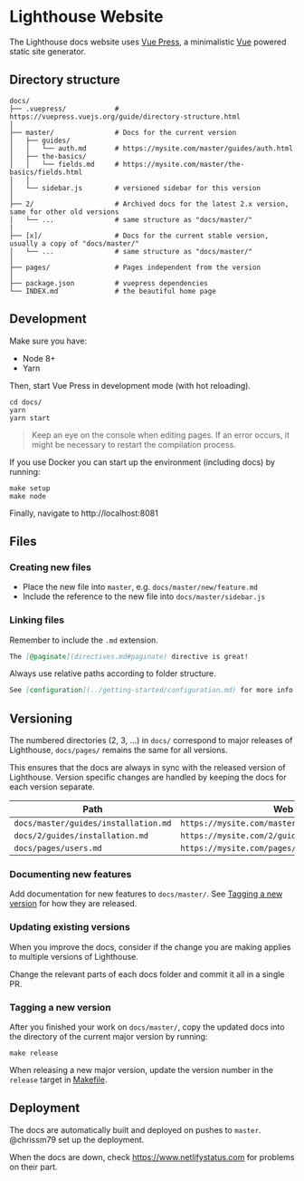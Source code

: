 # Lighthouse Website

The Lighthouse docs website uses [Vue Press](https://vuepress.vuejs.org),
a minimalistic [Vue](https://vuejs.org) powered static site generator.

## Directory structure

```
docs/
├── .vuepress/            # https://vuepress.vuejs.org/guide/directory-structure.html
│
├── master/               # Docs for the current version
│   ├── guides/
│   │   └── auth.md       # https://mysite.com/master/guides/auth.html
│   ├── the-basics/
│   │   └── fields.md     # https://mysite.com/master/the-basics/fields.html
│   │
│   └── sidebar.js        # versioned sidebar for this version
│
├── 2/                    # Archived docs for the latest 2.x version, same for other old versions
│   └── ...               # same structure as "docs/master/"
|
├── [x]/                  # Docs for the current stable version, usually a copy of "docs/master/"
│   └── ...               # same structure as "docs/master/"
│
├── pages/                # Pages independent from the version
│
├── package.json          # vuepress dependencies
└── INDEX.md              # the beautiful home page
```

## Development

Make sure you have:

- Node 8+
- Yarn

Then, start Vue Press in development mode (with hot reloading).

    cd docs/
    yarn
    yarn start

> Keep an eye on the console when editing pages.
> If an error occurs, it might be necessary to restart the compilation process.

If you use Docker you can start up the environment (including docs) by running:

    make setup
    make node

Finally, navigate to http://localhost:8081

## Files

### Creating new files

- Place the new file into `master`, e.g. `docs/master/new/feature.md`
- Include the reference to the new file into `docs/master/sidebar.js`

### Linking files

Remember to include the `.md` extension.

```md
The [@paginate](directives.md#paginate) directive is great!
```

Always use relative paths according to folder structure.

```md
See [configuration](../getting-started/configuration.md) for more info.
```

## Versioning

The numbered directories (2, 3, ...) in `docs/` correspond to major releases of Lighthouse,
`docs/pages/` remains the same for all versions.

This ensures that the docs are always in sync with the released version of Lighthouse.
Version specific changes are handled by keeping the docs for each version separate.

| Path                                 | Web route                                            |
| ------------------------------------ | ---------------------------------------------------- |
| `docs/master/guides/installation.md` | `https://mysite.com/master/guides/installation.html` |
| `docs/2/guides/installation.md`      | `https://mysite.com/2/guides/installation.html`      |
| `docs/pages/users.md`                | `https://mysite.com/pages/users.html`                |

### Documenting new features

Add documentation for new features to `docs/master/`.
See [Tagging a new version](#tagging-a-new-version) for how they are released.

### Updating existing versions

When you improve the docs, consider if the change you are making applies to
multiple versions of Lighthouse.

Change the relevant parts of each docs folder and commit it all in a single PR.

### Tagging a new version

After you finished your work on `docs/master/`, copy the updated docs
into the directory of the current major version by running:

    make release

When releasing a new major version, update the version number in the `release` target in [Makefile](../Makefile).

## Deployment

The docs are automatically built and deployed on pushes to `master`.
@chrissm79 set up the deployment.

When the docs are down, check https://www.netlifystatus.com for problems on their part.

